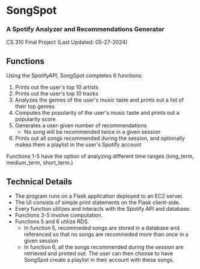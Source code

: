 # SongSpot
### A Spotify Analyzer and Recommendations Generator
CS 310 Final Project (Last Updated: 05-27-2024)

## Functions

Using the SpotifyAPI, SongSpot completes 6 functions:
1. Prints out the user's top 10 artists
2. Prints out the user's top 10 tracks
3. Analyzes the genres of the user's music taste and prints out a list of their top genres
4. Computes the popularity of the user's music taste and prints out a popularity score
5. Generates a user-given number of recommendations
    - No song will be recommended twice in a given session
6. Prints out all songs recommended during the session, and optionally makes them a playlist in the user's Spotify account

Functions 1-5 have the option of analyzing different time ranges (long_term, medium_term, short_term.)

## Technical Details
- The program runs on a Flask application deployed to an EC2 server.
- The UI consists of simple print statements on the Flask client-side.
- Every function utilizes and interacts with the Spotify API and database.
- Functions 3-5 involve computation.
- Functions 5 and 6 utilize RDS.
    - In function 5, recommeded songs are stored in a database and referenced so that no songs are recommeded more than once in a given session
    - In function 6, all the songs recommended during the session are retrieved and printed out. The user can then choose to have SongSpot create a playlist in their account with these songs.